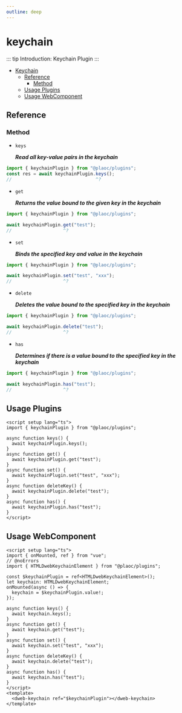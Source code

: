 ```yaml
---
outline: deep
---
```


# keychain

<Badges name="@plaoc/plugins" />
<Platform supports="iOS,Android,MacOS,Windows" />

::: tip Introduction:
Keychain Plugin
:::

- [Keychain](#keychain)
  - [Reference](#reference)
    - [Method](#method)
  - [Usage Plugins](#usage-plugins)
  - [Usage WebComponent](#usage-webcomponent)

## Reference

### Method

- `keys`

  **_Read all key-value pairs in the keychain_**

```ts twoslash
import { keychainPlugin } from "@plaoc/plugins";
const res = await keychainPlugin.keys();
//                               ^?
```

- `get`

  **_Returns the value bound to the given key in the keychain_**

```ts twoslash
import { keychainPlugin } from "@plaoc/plugins";

await keychainPlugin.get("test");
//                   ^?
```

- `set`

  **_Binds the specified key and value in the keychain_**

```ts twoslash
import { keychainPlugin } from "@plaoc/plugins";

await keychainPlugin.set("test", "xxx");
//                   ^?
```

- `delete`

  **_Deletes the value bound to the specified key in the keychain_**

```ts twoslash
import { keychainPlugin } from "@plaoc/plugins";

await keychainPlugin.delete("test");
//                   ^?
```

- `has`

  **_Determines if there is a value bound to the specified key in the keychain_**

```ts twoslash
import { keychainPlugin } from "@plaoc/plugins";

await keychainPlugin.has("test");
//                   ^?
```

## Usage Plugins

```vue twoslash
<script setup lang="ts">
import { keychainPlugin } from "@plaoc/plugins";

async function keys() {
  await keychainPlugin.keys();
}
async function get() {
  await keychainPlugin.get("test");
}
async function set() {
  await keychainPlugin.set("test", "xxx");
}
async function deleteKey() {
  await keychainPlugin.delete("test");
}
async function has() {
  await keychainPlugin.has("test");
}
</script>
```

## Usage WebComponent

```vue twoslash
<script setup lang="ts">
import { onMounted, ref } from "vue";
// @noErrors
import { HTMLDwebKeychainElement } from "@plaoc/plugins";

const $keychainPlugin = ref<HTMLDwebKeychainElement>();
let keychain: HTMLDwebKeychainElement;
onMounted(async () => {
  keychain = $keychainPlugin.value!;
});

async function keys() {
  await keychain.keys();
}
async function get() {
  await keychain.get("test");
}
async function set() {
  await keychain.set("test", "xxx");
}
async function deleteKey() {
  await keychain.delete("test");
}
async function has() {
  await keychain.has("test");
}
</script>
<template>
  <dweb-keychain ref="$keychainPlugin"></dweb-keychain>
</template>
```
